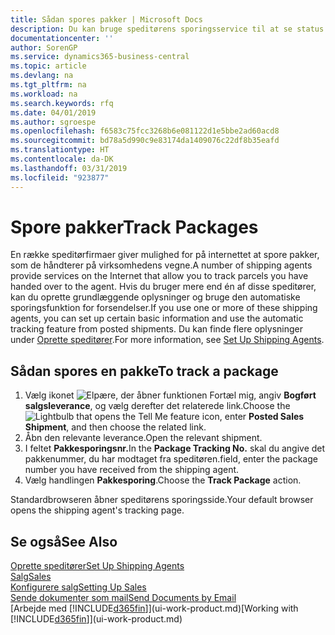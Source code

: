 ```yaml
---
title: Sådan spores pakker | Microsoft Docs
description: Du kan bruge speditørens sporingsservice til at se status for en levering.
documentationcenter: ''
author: SorenGP
ms.service: dynamics365-business-central
ms.topic: article
ms.devlang: na
ms.tgt_pltfrm: na
ms.workload: na
ms.search.keywords: rfq
ms.date: 04/01/2019
ms.author: sgroespe
ms.openlocfilehash: f6583c75fcc3268b6e081122d1e5bbe2ad60acd8
ms.sourcegitcommit: bd78a5d990c9e83174da1409076c22df8b35eafd
ms.translationtype: HT
ms.contentlocale: da-DK
ms.lasthandoff: 03/31/2019
ms.locfileid: "923877"
---
```

# <a name="track-packages"></a><span data-ttu-id="da845-103">Spore pakker</span><span class="sxs-lookup"><span data-stu-id="da845-103">Track Packages</span></span>
<span data-ttu-id="da845-104">En række speditørfirmaer giver mulighed for på internettet at spore pakker, som de håndterer på virksomhedens vegne.</span><span class="sxs-lookup"><span data-stu-id="da845-104">A number of shipping agents provide services on the Internet that allow you to track parcels you have handed over to the agent.</span></span> <span data-ttu-id="da845-105">Hvis du bruger mere end én af disse speditører, kan du oprette grundlæggende oplysninger og bruge den automatiske sporingsfunktion for forsendelser.</span><span class="sxs-lookup"><span data-stu-id="da845-105">If you use one or more of these shipping agents, you can set up certain basic information and use the automatic tracking feature from posted shipments.</span></span> <span data-ttu-id="da845-106">Du kan finde flere oplysninger under [Oprette speditører](sales-how-to-set-up-shipping-agents.md).</span><span class="sxs-lookup"><span data-stu-id="da845-106">For more information, see [Set Up Shipping Agents](sales-how-to-set-up-shipping-agents.md).</span></span>  

## <a name="to-track-a-package"></a><span data-ttu-id="da845-107">Sådan spores en pakke</span><span class="sxs-lookup"><span data-stu-id="da845-107">To track a package</span></span>
1. <span data-ttu-id="da845-108">Vælg ikonet ![Elpære, der åbner funktionen Fortæl mig](media/ui-search/search_small.png "Fortæl mig, hvad du vil foretage dig"), angiv **Bogført salgsleverance**, og vælg derefter det relaterede link.</span><span class="sxs-lookup"><span data-stu-id="da845-108">Choose the ![Lightbulb that opens the Tell Me feature](media/ui-search/search_small.png "Tell me what you want to do") icon, enter **Posted Sales Shipment**, and then choose the related link.</span></span>
2. <span data-ttu-id="da845-109">Åbn den relevante leverance.</span><span class="sxs-lookup"><span data-stu-id="da845-109">Open the relevant shipment.</span></span>
3. <span data-ttu-id="da845-110">I feltet **Pakkesporingsnr.**</span><span class="sxs-lookup"><span data-stu-id="da845-110">In the **Package Tracking No.**</span></span> <span data-ttu-id="da845-111">skal du angive det pakkenummer, du har modtaget fra speditøren.</span><span class="sxs-lookup"><span data-stu-id="da845-111">field, enter the package number you have received from the shipping agent.</span></span>
4. <span data-ttu-id="da845-112">Vælg handlingen **Pakkesporing**.</span><span class="sxs-lookup"><span data-stu-id="da845-112">Choose the **Track Package** action.</span></span>

<span data-ttu-id="da845-113">Standardbrowseren åbner speditørens sporingsside.</span><span class="sxs-lookup"><span data-stu-id="da845-113">Your default browser opens the shipping agent's tracking page.</span></span>

## <a name="see-also"></a><span data-ttu-id="da845-114">Se også</span><span class="sxs-lookup"><span data-stu-id="da845-114">See Also</span></span>
[<span data-ttu-id="da845-115">Oprette speditører</span><span class="sxs-lookup"><span data-stu-id="da845-115">Set Up Shipping Agents</span></span>](sales-how-to-set-up-shipping-agents.md)  
[<span data-ttu-id="da845-116">Salg</span><span class="sxs-lookup"><span data-stu-id="da845-116">Sales</span></span>](sales-manage-sales.md)  
[<span data-ttu-id="da845-117">Konfigurere salg</span><span class="sxs-lookup"><span data-stu-id="da845-117">Setting Up Sales</span></span>](sales-setup-sales.md)  
[<span data-ttu-id="da845-118">Sende dokumenter som mail</span><span class="sxs-lookup"><span data-stu-id="da845-118">Send Documents by Email</span></span>](ui-how-send-documents-email.md)  
<span data-ttu-id="da845-119">[Arbejde med [!INCLUDE[d365fin](includes/d365fin_md.md)]](ui-work-product.md)</span><span class="sxs-lookup"><span data-stu-id="da845-119">[Working with [!INCLUDE[d365fin](includes/d365fin_md.md)]](ui-work-product.md)</span></span>
